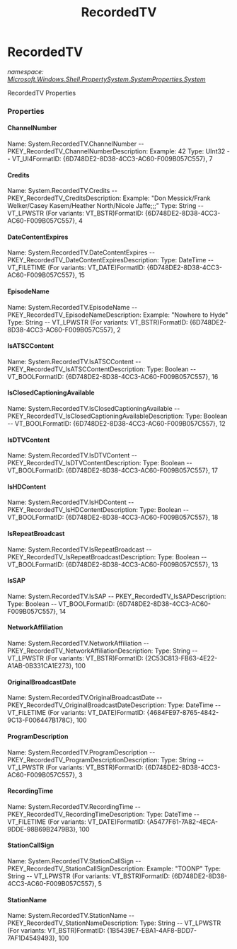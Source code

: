 ﻿---
title: RecordedTV
---

# RecordedTV
_namespace: [Microsoft.Windows.Shell.PropertySystem.SystemProperties.System](N-Microsoft.Windows.Shell.PropertySystem.SystemProperties.System.html)_

RecordedTV Properties



### Properties

#### ChannelNumber
Name: System.RecordedTV.ChannelNumber -- PKEY_RecordedTV_ChannelNumberDescription: Example: 42
Type: UInt32 -- VT_UI4FormatID: {6D748DE2-8D38-4CC3-AC60-F009B057C557}, 7
#### Credits
Name: System.RecordedTV.Credits -- PKEY_RecordedTV_CreditsDescription: Example: "Don Messick/Frank Welker/Casey Kasem/Heather North/Nicole Jaffe;;;"
Type: String -- VT_LPWSTR (For variants: VT_BSTR)FormatID: {6D748DE2-8D38-4CC3-AC60-F009B057C557}, 4
#### DateContentExpires
Name: System.RecordedTV.DateContentExpires -- PKEY_RecordedTV_DateContentExpiresDescription: Type: DateTime -- VT_FILETIME (For variants: VT_DATE)FormatID: {6D748DE2-8D38-4CC3-AC60-F009B057C557}, 15
#### EpisodeName
Name: System.RecordedTV.EpisodeName -- PKEY_RecordedTV_EpisodeNameDescription: Example: "Nowhere to Hyde"
Type: String -- VT_LPWSTR (For variants: VT_BSTR)FormatID: {6D748DE2-8D38-4CC3-AC60-F009B057C557}, 2
#### IsATSCContent
Name: System.RecordedTV.IsATSCContent -- PKEY_RecordedTV_IsATSCContentDescription: Type: Boolean -- VT_BOOLFormatID: {6D748DE2-8D38-4CC3-AC60-F009B057C557}, 16
#### IsClosedCaptioningAvailable
Name: System.RecordedTV.IsClosedCaptioningAvailable -- PKEY_RecordedTV_IsClosedCaptioningAvailableDescription: Type: Boolean -- VT_BOOLFormatID: {6D748DE2-8D38-4CC3-AC60-F009B057C557}, 12
#### IsDTVContent
Name: System.RecordedTV.IsDTVContent -- PKEY_RecordedTV_IsDTVContentDescription: Type: Boolean -- VT_BOOLFormatID: {6D748DE2-8D38-4CC3-AC60-F009B057C557}, 17
#### IsHDContent
Name: System.RecordedTV.IsHDContent -- PKEY_RecordedTV_IsHDContentDescription: Type: Boolean -- VT_BOOLFormatID: {6D748DE2-8D38-4CC3-AC60-F009B057C557}, 18
#### IsRepeatBroadcast
Name: System.RecordedTV.IsRepeatBroadcast -- PKEY_RecordedTV_IsRepeatBroadcastDescription: Type: Boolean -- VT_BOOLFormatID: {6D748DE2-8D38-4CC3-AC60-F009B057C557}, 13
#### IsSAP
Name: System.RecordedTV.IsSAP -- PKEY_RecordedTV_IsSAPDescription: Type: Boolean -- VT_BOOLFormatID: {6D748DE2-8D38-4CC3-AC60-F009B057C557}, 14
#### NetworkAffiliation
Name: System.RecordedTV.NetworkAffiliation -- PKEY_RecordedTV_NetworkAffiliationDescription: Type: String -- VT_LPWSTR (For variants: VT_BSTR)FormatID: {2C53C813-FB63-4E22-A1AB-0B331CA1E273}, 100
#### OriginalBroadcastDate
Name: System.RecordedTV.OriginalBroadcastDate -- PKEY_RecordedTV_OriginalBroadcastDateDescription: Type: DateTime -- VT_FILETIME (For variants: VT_DATE)FormatID: {4684FE97-8765-4842-9C13-F006447B178C}, 100
#### ProgramDescription
Name: System.RecordedTV.ProgramDescription -- PKEY_RecordedTV_ProgramDescriptionDescription: Type: String -- VT_LPWSTR (For variants: VT_BSTR)FormatID: {6D748DE2-8D38-4CC3-AC60-F009B057C557}, 3
#### RecordingTime
Name: System.RecordedTV.RecordingTime -- PKEY_RecordedTV_RecordingTimeDescription: Type: DateTime -- VT_FILETIME (For variants: VT_DATE)FormatID: {A5477F61-7A82-4ECA-9DDE-98B69B2479B3}, 100
#### StationCallSign
Name: System.RecordedTV.StationCallSign -- PKEY_RecordedTV_StationCallSignDescription: Example: "TOONP"
Type: String -- VT_LPWSTR (For variants: VT_BSTR)FormatID: {6D748DE2-8D38-4CC3-AC60-F009B057C557}, 5
#### StationName
Name: System.RecordedTV.StationName -- PKEY_RecordedTV_StationNameDescription: Type: String -- VT_LPWSTR (For variants: VT_BSTR)FormatID: {1B5439E7-EBA1-4AF8-BDD7-7AF1D4549493}, 100

